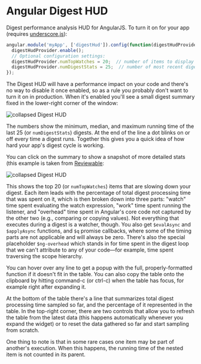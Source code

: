 # Angular Digest HUD

Digest performance analysis HUD for AngularJS.  To turn it on for your app (requires [underscore.js](http://underscorejs.org/)):

```js
angular.module('myApp', ['digestHud']).config(function(digestHudProvider) {
  digestHudProvider.enable();
  // Optional configuration settings:
  digestHudProvider.numTopWatches = 20;  // number of items to display in detailed table
  digestHudProvider.numDigestStats = 25;  // number of most recent digests to use for min/med/max stats
});
```

The Digest HUD will have a performance impact on your code and there's no way to disable it once enabled, so as a rule you probably don't want to turn it on in production.  When it's enabled you'll see a small digest summary fixed in the lower-right corner of the window:

![collapsed Digest HUD](https://raw.githubusercontent.com/pkaminski/digest-hud/master/readme_images/collapsed.png)

The numbers show the minimum, median, and maximum running time of the last 25 (or `numDigestStats`) digests.  At the end of the line a dot blinks on or off every time a digest runs.  Together this gives you a quick idea of how hard your app's digest cycle is working.

You can click on the summary to show a snapshot of more detailed stats (this example is taken from [Reviewable](https://reviewable.io):

![collapsed Digest HUD](https://raw.githubusercontent.com/pkaminski/digest-hud/master/readme_images/expanded.png)

This shows the top 20 (or `numTopWatches`) items that are slowing down your digest.  Each item leads with the percentage of total digest processing time that was spent on it, which is then broken down into three parts:  "watch" time spent evaluating the watch expression, "work" time spent running the listener, and "overhead" time spent in Angular's core code not captured by the other two (e.g., comparing or copying values).  Not everything that executes during a digest is a watcher, though.  You also get `$evalAsync`  and `$applyAsync` functions, and `$q` promise callbacks, where some of the timing parts are not applicable and will always be zero.  There's also the special placeholder `$ng-overhead` which stands in for time spent in the digest loop that we can't attribute to any of your code&mdash;for example, time spent traversing the scope hierarchy.

You can hover over any line to get a popup with the full, properly-formatted function if it doesn't fit in the table.  You can also copy the table onto the clipboard by hitting command-c (or ctrl-c) when the table has focus, for example right after expanding it.

At the bottom of the table there's a line that summarizes total digest processing time sampled so far, and the percentage of it represented in the table.  In the top-right corner, there are two controls that allow you to refresh the table from the latest data (this happens automatically whenever you expand the widget) or to reset the data gathered so far and start sampling from scratch.

One thing to note is that in some rare cases one item may be part of another's execution.  When this happens, the running time of the nested item is not counted in its parent.
